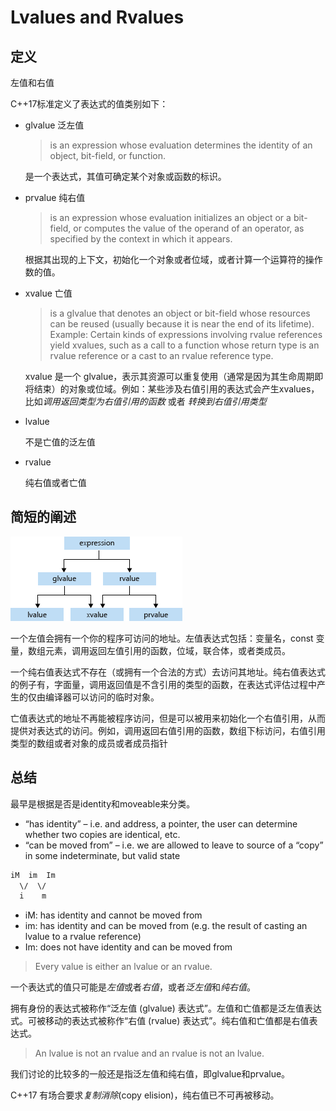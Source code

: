 # Lvalues and Rvalues

## 定义

左值和右值

C++17标准定义了表达式的值类别如下：

- glvalue 泛左值

  > is an expression whose evaluation determines the identity of an object, bit-field, or function.

  是一个表达式，其值可确定某个对象或函数的标识。

- prvalue 纯右值
  
  > is an expression whose evaluation initializes an object or a bit-field, or computes the value of the operand of an operator, as specified by the context in which it appears.

  根据其出现的上下文，初始化一个对象或者位域，或者计算一个运算符的操作数的值。

- xvalue 亡值

  > is a glvalue that denotes an object or bit-field whose resources can be reused (usually because it is near the end of its lifetime). Example: Certain kinds of expressions involving rvalue references yield xvalues, such as a call to a function whose return type is an rvalue reference or a cast to an rvalue reference type.

  xvalue 是一个 glvalue，表示其资源可以重复使用（通常是因为其生命周期即将结束）的对象或位域。例如：某些涉及右值引用的表达式会产生xvalues，比如*调用返回类型为右值引用的函数* 或者 *转换到右值引用类型*

- lvalue

  不是亡值的泛左值

- rvalue

  纯右值或者亡值

## 简短的阐述

![pic](./asserts/value_categories.png)

一个左值会拥有一个你的程序可访问的地址。左值表达式包括：变量名，const 变量，数组元素，调用返回左值引用的函数，位域，联合体，或者类成员。

一个纯右值表达式不存在（或拥有一个合法的方式）去访问其地址。纯右值表达式的例子有，字面量，调用返回值是不含引用的类型的函数，在表达式评估过程中产生的仅由编译器可以访问的临时对象。

亡值表达式的地址不再能被程序访问，但是可以被用来初始化一个右值引用，从而提供对表达式的访问。例如，调用返回右值引用的函数，数组下标访问，右值引用类型的数组或者对象的成员或者成员指针

## 总结

最早是根据是否是identity和moveable来分类。

- “has identity” – i.e. and address, a pointer, the user can determine whether two copies are
identical, etc.
- “can be moved from” – i.e. we are allowed to leave to source of a “copy” in some indeterminate,
but valid state

```txt
iM  im  Im
  \/  \/
  i    m
```

- iM: has identity and cannot be moved from
- im: has identity and can be moved from (e.g. the result of casting an lvalue to a rvalue
reference)
- Im: does not have identity and can be moved from

> Every value is either an lvalue or an rvalue.

一个表达式的值只可能是*左值*或者*右值*，或者*泛左值*和*纯右值*。

拥有身份的表达式被称作“泛左值 (glvalue) 表达式”。左值和亡值都是泛左值表达式。可被移动的表达式被称作“右值 (rvalue) 表达式”。纯右值和亡值都是右值表达式。

> An lvalue is not an rvalue and an rvalue is not an lvalue.

我们讨论的比较多的一般还是指泛左值和纯右值，即glvalue和prvalue。

C++17 有场合要求*复制消除*(copy elision)，纯右值已不可再被移动。
